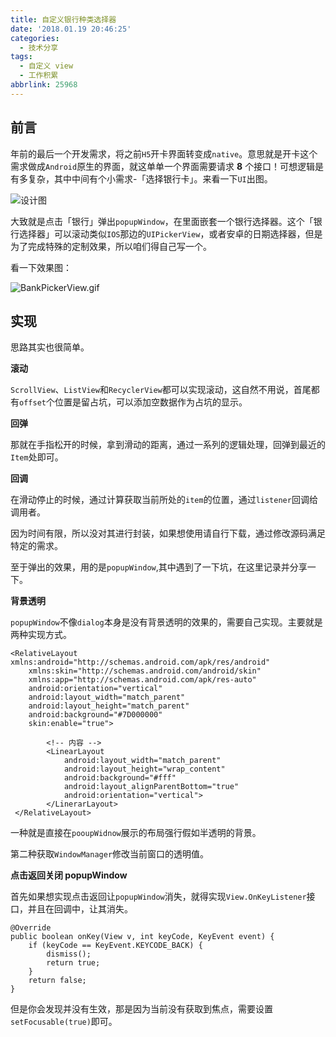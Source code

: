 ```yaml
---
title: 自定义银行种类选择器
date: '2018.01.19 20:46:25'
categories:
  - 技术分享
tags:
  - 自定义 view
  - 工作积累
abbrlink: 25968
---
```


## 前言

年前的最后一个开发需求，将之前`H5`开卡界面转变成`native`。意思就是开卡这个需求做成`Android`原生的界面，就这单单一个界面需要请求 **8** 个接口！可想逻辑是有多复杂，其中中间有个小需求-「选择银行卡」。来看一下`UI`出图。

<!-- more -->

![设计图](http://upload-images.jianshu.io/upload_images/4043475-5f50c0e7819ed245.png?imageMogr2/auto-orient/strip%7CimageView2/2/w/1240)

大致就是点击「银行」弹出`popupWindow`，在里面嵌套一个银行选择器。这个「银行选择器」可以滚动类似`IOS`那边的`UIPickerView`，或者安卓的日期选择器，但是为了完成特殊的定制效果，所以咱们得自己写一个。

<div class="github-widget" data-repo="xiaweizi/BankPickerView"></div>

看一下效果图：

![BankPickerView.gif](http://upload-images.jianshu.io/upload_images/4043475-42f7f21a686f03da.gif?imageMogr2/auto-orient/strip%7CimageView2/2/w/1240)

## 实现

思路其实也很简单。

**滚动**

`ScrollView`、`ListView`和`RecyclerView`都可以实现滚动，这自然不用说，首尾都有`offset`个位置是留占坑，可以添加空数据作为占坑的显示。

**回弹**

那就在手指松开的时候，拿到滑动的距离，通过一系列的逻辑处理，回弹到最近的`Item`处即可。

**回调**

在滑动停止的时候，通过计算获取当前所处的`item`的位置，通过`listener`回调给调用者。

因为时间有限，所以没对其进行封装，如果想使用请自行下载，通过修改源码满足特定的需求。

至于弹出的效果，用的是`popupWindow`,其中遇到了一下坑，在这里记录并分享一下。

**背景透明**

`popupWindow`不像`dialog`本身是没有背景透明的效果的，需要自己实现。主要就是两种实现方式。

    <RelativeLayout xmlns:android="http://schemas.android.com/apk/res/android"
        xmlns:skin="http://schemas.android.com/android/skin"
        xmlns:app="http://schemas.android.com/apk/res-auto"
        android:orientation="vertical"
        android:layout_width="match_parent"
        android:layout_height="match_parent"
        android:background="#7D000000"
        skin:enable="true">
    
            <!-- 内容 -->
            <LinearLayout
                android:layout_width="match_parent"
                android:layout_height="wrap_content"
                android:background="#fff"
                android:layout_alignParentBottom="true"
                android:orientation="vertical">
            </LinerarLayout>
     </RelativeLayout>

一种就是直接在`pooupWidnow`展示的布局强行假如半透明的背景。

第二种获取`WindowManager`修改当前窗口的透明值。

**点击返回关闭 popupWindow**

首先如果想实现点击返回让`popupWindow`消失，就得实现`View.OnKeyListener`接口，并且在回调中，让其消失。

    @Override
    public boolean onKey(View v, int keyCode, KeyEvent event) {
        if (keyCode == KeyEvent.KEYCODE_BACK) {
            dismiss();
            return true;
        }
        return false;
    }

但是你会发现并没有生效，那是因为当前没有获取到焦点，需要设置`setFocusable(true)`即可。
